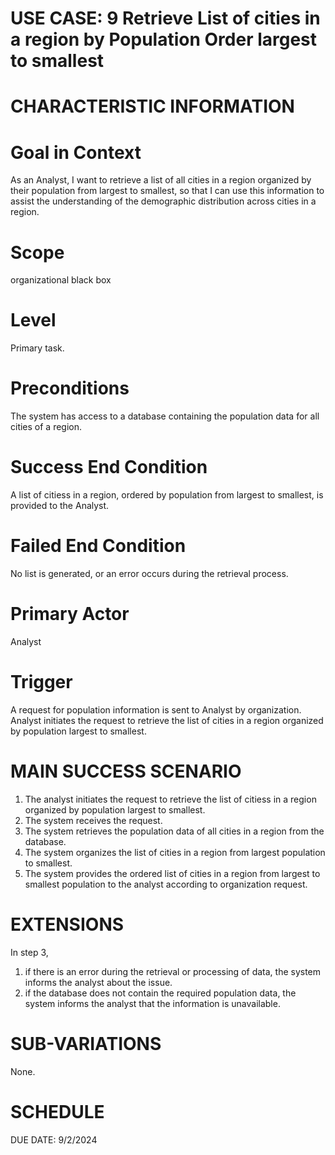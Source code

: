 USE CASE: 9 Retrieve List of cities in a region by Population Order largest to smallest
================================================================================

CHARACTERISTIC INFORMATION
=================================

Goal in Context
===================

As an Analyst, I want to retrieve a list of all cities in a region organized by their population from largest to smallest, so that I can use this information to assist the understanding of the demographic distribution across cities in a region.

Scope
==========
 
organizational black box

Level
==========

Primary task.

Preconditions
=================

The system has access to a database containing the population data for all cities of a region.

Success End Condition
=========================

A list of citiess in a region, ordered by population from largest to smallest, is provided to the Analyst.

Failed End Condition
======================

No list is generated, or an error occurs during the retrieval process.

Primary Actor
=================

Analyst 

Trigger
============

A request for population information is sent to Analyst by organization. Analyst initiates the request to retrieve the list of cities in a region organized by population largest to smallest.

MAIN SUCCESS SCENARIO
==========================

1. The analyst initiates the request to retrieve the list of citiess in a region organized by population largest to smallest.
2. The system receives the request.
3. The system retrieves the population data of all cities in a region from the database.
4. The system organizes the list of cities in a region from largest population to smallest.
5. The system provides the ordered list of cities in a region from largest to smallest population to the analyst according to organization request. 

EXTENSIONS
================

In step 3,

1. if there is an error during the retrieval or processing of data, the system informs the analyst about the issue.
2. if the database does not contain the required population data, the system informs the analyst that the information is unavailable.

SUB-VARIATIONS
====================

None.

SCHEDULE
================

DUE DATE: 9/2/2024
